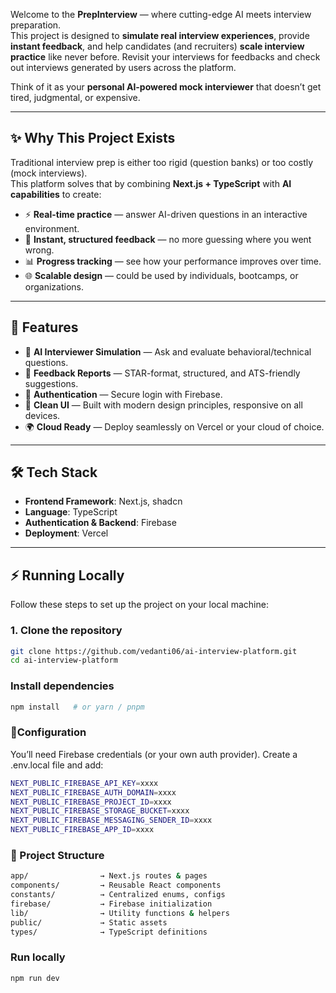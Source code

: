 
Welcome to the **PrepInterview** — where cutting-edge AI meets interview preparation.  
This project is designed to **simulate real interview experiences**, provide **instant feedback**, and help candidates (and recruiters) **scale interview practice** like never before. Revisit your interviews for feedbacks and check out interviews generated by users across the platform.

Think of it as your **personal AI-powered mock interviewer** that doesn’t get tired, judgmental, or expensive.  

---

## ✨ Why This Project Exists  

Traditional interview prep is either too rigid (question banks) or too costly (mock interviews).  
This platform solves that by combining **Next.js + TypeScript** with **AI capabilities** to create:  

- ⚡ **Real-time practice** — answer AI-driven questions in an interactive environment.  
- 📝 **Instant, structured feedback** — no more guessing where you went wrong.  
- 📊 **Progress tracking** — see how your performance improves over time.  
- 🌐 **Scalable design** — could be used by individuals, bootcamps, or organizations.  

---

## 🚀 Features  

- 🎤 **AI Interviewer Simulation** — Ask and evaluate behavioral/technical questions.  
- 📑 **Feedback Reports** — STAR-format, structured, and ATS-friendly suggestions.  
- 🔐 **Authentication** — Secure login with Firebase.  
- 🎨 **Clean UI** — Built with modern design principles, responsive on all devices.  
- 🌍 **Cloud Ready** — Deploy seamlessly on Vercel or your cloud of choice.  

---

## 🛠️ Tech Stack  

- **Frontend Framework**: Next.js, shadcn
- **Language**: TypeScript  
- **Authentication & Backend**: Firebase  
- **Deployment**: Vercel 

---

## ⚡ Running Locally  

Follow these steps to set up the project on your local machine:  

### 1. Clone the repository

```bash
git clone https://github.com/vedanti06/ai-interview-platform.git
cd ai-interview-platform
```
### Install dependencies
```bash
npm install   # or yarn / pnpm
```
### 🔑Configuration

You’ll need Firebase credentials (or your own auth provider).
Create a .env.local file and add:

```bash
NEXT_PUBLIC_FIREBASE_API_KEY=xxxx
NEXT_PUBLIC_FIREBASE_AUTH_DOMAIN=xxxx
NEXT_PUBLIC_FIREBASE_PROJECT_ID=xxxx
NEXT_PUBLIC_FIREBASE_STORAGE_BUCKET=xxxx
NEXT_PUBLIC_FIREBASE_MESSAGING_SENDER_ID=xxxx
NEXT_PUBLIC_FIREBASE_APP_ID=xxxx
```
### 📂 Project Structure
```bash
app/                → Next.js routes & pages
components/         → Reusable React components
constants/          → Centralized enums, configs
firebase/           → Firebase initialization
lib/                → Utility functions & helpers
public/             → Static assets
types/              → TypeScript definitions
```

### Run locally
```bash
npm run dev
```
